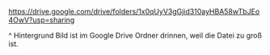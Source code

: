 https://drive.google.com/drive/folders/1x0qUyV3gGjid310ayHBA58wTbJEo4OwV?usp=sharing

^ Hintergrund Bild ist im Google Drive Ordner drinnen, weil die Datei zu groß ist.
